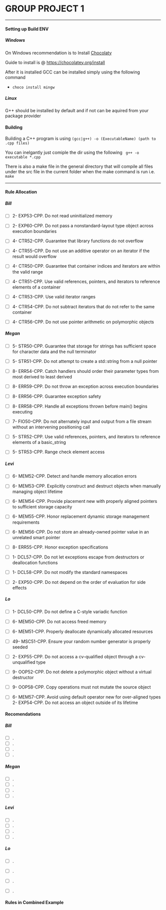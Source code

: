 # GROUP PROJECT 1
---
#### Setting up Build ENV


##### Windows
On Windows recommendation is to Install [Chocolaty](https://community.chocolatey.org)

Guide to install is @ https://chocolatey.org/install

After it is installed GCC can be installed simply using the following command
- ```choco install mingw```

##### Linux
G++ should be installed by default and if not can be aquired from your package provider



#### Building

Building a C++ program is using 
```(gcc|g++) -o (ExecutableName) (path to .cpp files)```

You can inelgantly just comiple the dir using the following
``` g++ -o executable *.cpp```

There is also a make file in the general directory that will compile all files under the src file in the current folder when the make command is run i.e.
```make```

---
#### Rule Allocation


##### Bill
- [ ] 2- EXP53-CPP. Do not read uninitialized memory
- [ ] 2- EXP60-CPP. Do not pass a nonstandard-layout type object across execution boundaries
- [ ] 4- CTR52-CPP. Guarantee that library functions do not overflow
- [ ] 4- CTR55-CPP. Do not use an additive operator on an iterator if the result would overflow
- [ ] 4- CTR50-CPP. Guarantee that container indices and iterators are within the valid range
- [ ] 4- CTR51-CPP. Use valid references, pointers, and iterators to reference elements of a container
- [ ] 4- CTR53-CPP. Use valid iterator ranges
- [ ] 4- CTR54-CPP. Do not subtract iterators that do not refer to the same container
- [ ] 4- CTR56-CPP. Do not use pointer arithmetic on polymorphic objects


##### Megan
- [ ] 5- STR50-CPP. Guarantee that storage for strings has sufficient space for character data and the null terminator
- [ ] 5- STR51-CPP. Do not attempt to create a std::string from a null pointer
- [ ] 8- ERR54-CPP. Catch handlers should order their parameter types from most derived to least derived
- [ ] 8- ERR59-CPP. Do not throw an exception across execution boundaries
- [ ] 8- ERR56-CPP. Guarantee exception safety
- [ ] 8- ERR58-CPP. Handle all exceptions thrown before main() begins executing
- [ ] 7- FIO50-CPP. Do not alternately input and output from a file stream without an intervening positioning call
- [ ] 5- STR52-CPP. Use valid references, pointers, and iterators to reference elements of a basic_string
- [ ] 5- STR53-CPP. Range check element access



##### Levi
- [ ] 6- MEM52-CPP. Detect and handle memory allocation errors
- [ ] 6- MEM53-CPP. Explicitly construct and destruct objects when manually managing object lifetime
- [ ] 6- MEM54-CPP. Provide placement new with properly aligned pointers to sufficient storage capacity
- [ ] 6- MEM55-CPP. Honor replacement dynamic storage management requirements
- [ ] 6- MEM56-CPP. Do not store an already-owned pointer value in an unrelated smart pointer
- [ ] 8- ERR55-CPP. Honor exception specifications
- [ ] 1- DCL57-CPP. Do not let exceptions escape from destructors or deallocation functions
- [ ] 1- DCL58-CPP. Do not modify the standard namespaces
- [ ] 2- EXP50-CPP. Do not depend on the order of evaluation for side effects



##### Lo
- [ ] 1- DCL50-CPP. Do not define a C-style variadic function
- [ ] 6- MEM50-CPP. Do not access freed memory
- [ ] 6- MEM51-CPP. Properly deallocate dynamically allocated resources
- [ ] 49- MSC51-CPP. Ensure your random number generator is properly seeded
- [ ] 2- EXP55-CPP. Do not access a cv-qualified object through a cv-unqualified type
- [ ] 9- OOP52-CPP. Do not delete a polymorphic object without a virtual destructor
- [ ] 9- OOP58-CPP. Copy operations must not mutate the source object
- [ ] 6- MEM57-CPP. Avoid using default operator new for over-aligned types
2- EXP54-CPP. Do not access an object outside of its lifetime


#### Recomendations


##### Bill
- [ ] .
- [ ] .
- [ ] .
- [ ] .

##### Megan
- [ ] .
- [ ] .
- [ ] .
- [ ] .

##### Levi
- [ ] .
- [ ] .
- [ ] .
- [ ] .

##### Lo
- [ ] .
- [ ] .
- [ ] .
- [ ] .



#### Rules in Combined Example
